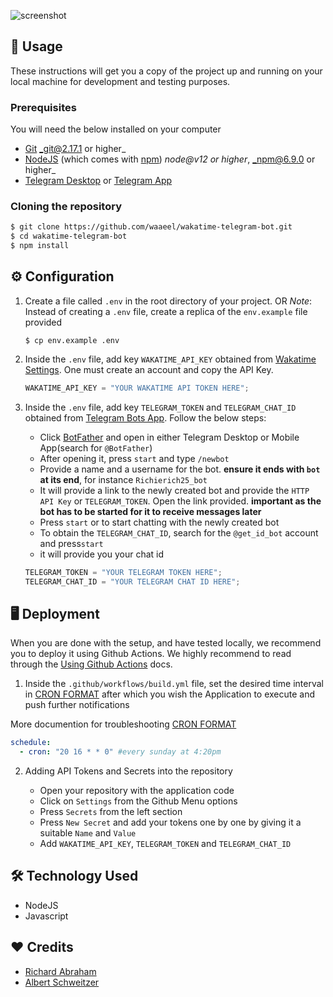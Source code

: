 ![screenshot](https://github.com/waaeel/wakatime-telegram-bot/blob/main/screenshot.png?raw=true)

## 📖 Usage

These instructions will get you a copy of the project up and running on your local machine for development and testing purposes.

### Prerequisites

You will need the below installed on your computer

- [Git](https://git-scm.com) _git@2.17.1 or higher\_
- [NodeJS](https://nodejs.org/en/download/) (which comes with [npm](http://npmjs.com)) _node@v12 or higher_, _npm@6.9.0 or higher\_
- [Telegram Desktop](https://desktop.telegram.org/) or [Telegram App](https://play.google.com/store/apps/details?id=org.telegram.messenger&hl=en_IN&gl=US)

### Cloning the repository

```sh
$ git clone https://github.com/waaeel/wakatime-telegram-bot.git
$ cd wakatime-telegram-bot
$ npm install
```

## ⚙️ Configuration

1. Create a file called `.env` in the root directory of your project. OR
   _Note_: Instead of creating a `.env` file, create a replica of the `env.example` file provided

   ```shell
   $ cp env.example .env
   ```

2. Inside the `.env` file, add key `WAKATIME_API_KEY` obtained from [Wakatime Settings](https://wakatime.com/api-key). One must create an account and copy the API Key.

   ```javascript
   WAKATIME_API_KEY = "YOUR WAKATIME API TOKEN HERE";
   ```

3. Inside the `.env` file, add key `TELEGRAM_TOKEN` and `TELEGRAM_CHAT_ID` obtained from [Telegram Bots App](https://core.telegram.org/bots). Follow the below steps:

   - Click [BotFather](https://t.me/botfather) and open in either Telegram Desktop or Mobile App(search for `@BotFather`)
   - After opening it, press `start` and type `/newbot`
   - Provide a name and a username for the bot. **ensure it ends with `bot` at its end**, for instance `Richierich25_bot`
   - It will provide a link to the newly created bot and provide the `HTTP API Key` or `TELEGRAM_TOKEN`. Open the link provided. **important as the bot has to be started for it to receive messages later**
   - Press `start` or to start chatting with the newly created bot
   - To obtain the `TELEGRAM_CHAT_ID`, search for the `@get_id_bot` account and press`start`
   - it will provide you your chat id

   ```javascript
   TELEGRAM_TOKEN = "YOUR TELEGRAM TOKEN HERE";
   TELEGRAM_CHAT_ID = "YOUR TELEGRAM CHAT ID HERE";
   ```

## 🖥️ Deployment

When you are done with the setup, and have tested locally, we recommend you to deploy it using Github Actions.
We highly recommend to read through the [Using Github Actions](https://docs.github.com/en/free-pro-team@latest/actions/quickstart) docs.

1. Inside the `.github/workflows/build.yml` file, set the desired time interval in [CRON FORMAT](https://www.freeformatter.com/cron-expression-generator-quartz.html) after which you wish the Application to execute and push further notifications

More documention for troubleshooting [CRON FORMAT](https://docs.github.com/en/actions/learn-github-actions/events-that-trigger-workflows)

```yaml
schedule:
  - cron: "20 16 * * 0" #every sunday at 4:20pm
```

2. Adding API Tokens and Secrets into the repository

   - Open your repository with the application code
   - Click on `Settings` from the Github Menu options
   - Press `Secrets` from the left section
   - Press `New Secret` and add your tokens one by one by giving it a suitable `Name` and `Value`
   - Add `WAKATIME_API_KEY`, `TELEGRAM_TOKEN` and `TELEGRAM_CHAT_ID`

## 🛠️ Technology Used

- NodeJS
- Javascript

## ❤️ Credits

- [Richard Abraham](https://github.com/richierich25/weather-bot)
- [Albert Schweitzer](https://chatbotslife.com/code-every-day-c26022045099)
